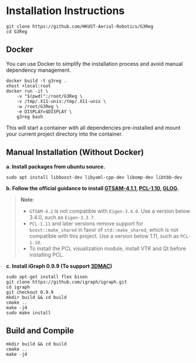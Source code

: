 # Installation Instructions

```shell
git clone https://github.com/HKUST-Aerial-Robotics/G3Reg
cd G3Reg
```

## Docker

You can use Docker to simplify the installation process and avoid manual dependency management.

```shell
docker build -t g3reg .
xhost +local:root
docker run -it \
    -v "$(pwd)":/root/G3Reg \
    -v /tmp/.X11-unix:/tmp/.X11-unix \
    -w /root/G3Reg \
    -e DISPLAY=$DISPLAY \
    g3reg bash
```

This will start a container with all dependencies pre-installed and mount your current project directory into the container.

## Manual Installation (Without Docker)

**a. Install packages from ubuntu source.**

```shell
sudo apt install libboost-dev libyaml-cpp-dev libomp-dev libtbb-dev
```

**b. Follow the official guidance to install [GTSAM-4.1.1](https://github.com/borglab/gtsam/releases/tag/4.1.1), [PCL-1.10](https://github.com/PointCloudLibrary/pcl/releases/tag/pcl-1.10.0), [GLOG](https://github.com/google/glog).**

> **Note**:
>
> - `GTSAM-4.2` is not compatible with `Eigen-3.4.0`. Use a version below 3.4.0, such as `Eigen-3.3.7`.
> - `PCL-1.11` and later versions remove support for `boost::make_shared` in favor of `std::make_shared`, which is not compatible with this project. Use a version below 1.11, such as `PCL-1.10`.
> - To install the PCL visualization module, install VTK and Qt before installing PCL.

**c. Install iGraph 0.9.9 (To support [3DMAC](https://github.com/zhangxy0517/3D-Registration-with-Maximal-Cliques))**

```shell
sudo apt-get install flex bison
git clone https://github.com/igraph/igraph.git
cd igraph
git checkout 0.9.9
mkdir build && cd build
cmake ..
make -j4
sudo make install
```

## Build and Compile

```shell
mkdir build && cd build
cmake ..
make -j4
```
